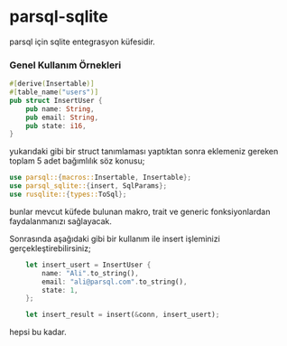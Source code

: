 # parsql-sqlite

parsql için sqlite entegrasyon küfesidir.

### Genel Kullanım Örnekleri

```rust
#[derive(Insertable)]
#[table_name("users")]
pub struct InsertUser {
    pub name: String,
    pub email: String,
    pub state: i16,
}
```

yukarıdaki gibi bir struct tanımlaması yaptıktan sonra eklemeniz gereken toplam 5 adet bağımlılık söz konusu;

```rust
use parsql::{macros::Insertable, Insertable};
use parsql_sqlite::{insert, SqlParams};
use rusqlite::{types::ToSql};
```

bunlar mevcut küfede bulunan makro, trait ve generic fonksiyonlardan faydalanmanızı sağlayacak.

Sonrasında aşağıdaki gibi bir kullanım ile insert işleminizi gerçekleştirebilirsiniz;

```rust
    let insert_usert = InsertUser {
        name: "Ali".to_string(),
        email: "ali@parsql.com".to_string(),
        state: 1,
    };

    let insert_result = insert(&conn, insert_usert);
```

hepsi bu kadar.